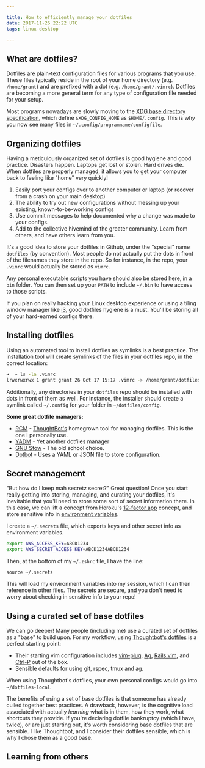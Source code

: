 ```yaml
---

title: How to efficiently manage your dotfiles
date: 2017-11-26 22:22 UTC
tags: linux-desktop

---
```


## What are dotfiles?

Dotfiles are plain-text configuration files for various programs that you use.  These files typically reside in the root of your home directory (e.g. `/home/grant`) and are prefixed with a dot (e.g. `/home/grant/.vimrc`).  Dotfiles are becoming a more general term for any type of configuration file needed for your setup.

Most programs nowadays are slowly moving to the [XDG base directory specification](https://standards.freedesktop.org/basedir-spec/basedir-spec-latest.html), which define `$XDG_CONFIG_HOME` as `$HOME/.config`.  This is why you now see many files in `~/.config/programname/configfile`.

## Organizing dotfiles

Having a meticulously organized set of dotfiles is good hygiene and good practice.  Disasters happen.  Laptops get lost or stolen.  Hard drives die.  When dotfiles are properly managed, it allows you to get your computer back to feeling like "home" very quickly!

1. Easily port your configs over to another computer or laptop (or recover from a crash on your main desktop)
2. The ability to try out new configurations without messing up your existing, known-to-be-working configs
3. Use commit messages to help documented why a change was made to your configs.
4. Add to the collective hivemind of the greater community.  Learn from others, and have others learn from you.

It's a good idea to store your dotfiles in Github, under the "special" name `dotfiles` (by convention).   Most people do not actually put the dots in front of the filenames they store in the repo.   So for instance, in the repo, your `.vimrc` would actually be stored as `vimrc`.

Any personal executable scripts you have should also be stored here, in a `bin` folder.  You can then set up your `PATH` to include `~/.bin` to have access to those scripts.

If you plan on really hacking your Linux desktop experience or using a tiling window manager like [i3](https://i3wm.org/), good dotfiles hygiene is a must.  You'll be storing all of your hard-earned configs there.

## Installing dotfiles

Using an automated tool to install dotfiles as symlinks is a best practice.  The installation tool will create symlinks of the files in your dotfiles repo, in the correct location:

```zsh
➜  ~ ls -la .vimrc
lrwxrwxrwx 1 grant grant 26 Oct 17 15:17 .vimrc -> /home/grant/dotfiles/vimrc
```

Additionally, any directories in your `dotfiles` repo should be installed with dots in front of them as well.  For instance, the installer should create a symlink called `~/.config` for your folder in `~/dotfiles/config`.

**Some great dotfile managers:**

* [RCM](https://github.com/thoughtbot/rcm) - [ThoughtBot's](https://thoughtbot.com/) homegrown tool for managing dotfiles.  This is the one I personally use.
* [YADM](https://thelocehiliosan.github.io/yadm/) - Yet another dotfiles manager
* [GNU Stow](https://www.gnu.org/software/stow/) - The old school choice.
* [Dotbot](https://github.com/anishathalye/dotbot) - Uses a YAML or JSON file to store configuration.

## Secret management

"But how do I keep mah secretz secret?" Great question!  Once you start really getting into storing, managing, and curating your dotfiles, it's inevitable that you'll need to store some sort of secret information there.  In this case, we can lift a concept from Heroku's [12-factor app](https://12factor.net/) concept, and store sensitive info in [environment variables](https://12factor.net/config).

I create a `~/.secrets` file, which exports keys and other secret info as environment variables.

```bash
export AWS_ACCESS_KEY=ABCD1234
export AWS_SECRET_ACCESS_KEY=ABCD1234ABCD1234
```

Then, at the bottom of my `~/.zshrc` file, I have the line:

```
source ~/.secrets
```

This will load my environment variables into my session, which I can then reference in other files.  The secrets are secure, and you don't need to worry about checking in sensitive info to your repo!

## Using a curated set of base dotfiles

We can go deeper!  Many people (including me) use a curated set of dotfiles as a "base" to build upon.  For my workflow, using [Thoughtbot's dotfiles](https://github.com/thoughtbot/dotfiles) is a perfect starting point:

* Their starting vim configuration includes [vim-plug](https://github.com/junegunn/vim-plug), [Ag](https://github.com/ggreer/the_silver_searcher), [Rails.vim](https://github.com/tpope/vim-rails), and [Ctrl-P](https://github.com/ctrlpvim/ctrlp.vim) out of the box.
* Sensible defaults for using git, rspec, tmux and ag.

When using Thoughtbot's dotfiles, your own personal configs would go into `~/dotfiles-local`.

The benefits of using a set of base dotfiles is that someone has already culled together best practices.  A drawback, however, is the cognitive load associated with actually *learning* what is in them, how they work, what shortcuts they provide.  If you're declaring dotfile bankruptcy (which I have, twice), or are just starting out, it's worth considering base dotfiles that are sensible.  I like Thoughtbot, and I consider their dotfiles sensible, which is why I chose them as a good base.

## Learning from others





